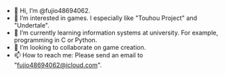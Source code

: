 - 👋 Hi, I’m @fujio48694062.
- 👀 I’m interested in games. I especially like "Touhou Project" and "Undertale". 
- 🌱 I’m currently learning information systems at university. For example, programming in C or Python.
- 💞️ I’m looking to collaborate on game creation.
- 📫 How to reach me: Please send an email to "fujio48694062@icloud.com".

<!---
fujio48694062/fujio48694062 is a ✨ special ✨ repository because its `README.md` (this file) appears on your GitHub profile.
You can click the Preview link to take a look at your changes.
--->
